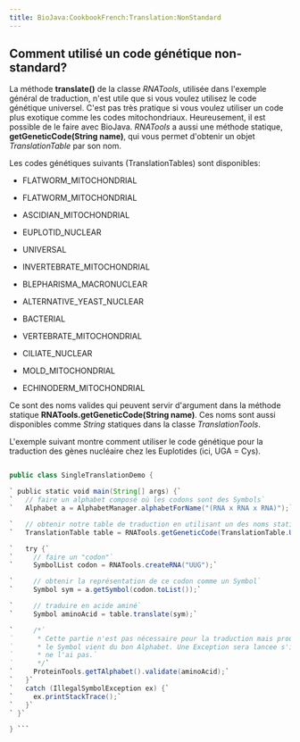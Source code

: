 ```yaml
---
title: BioJava:CookbookFrench:Translation:NonStandard
---
```


Comment utilisé un code génétique non-standard?
-----------------------------------------------

La méthode **translate()** de la classe *RNATools*, utilisée dans
l'exemple général de traduction, n'est utile que si vous voulez utilisez
le code génétique universel. C'est pas très pratique si vous voulez
utiliser un code plus exotique comme les codes mitochondriaux.
Heureusement, il est possible de le faire avec BioJava. *RNATools* a
aussi une méthode statique, **getGeneticCode(String name)**, qui vous
permet d'obtenir un objet *TranslationTable* par son nom.

Les codes génétiques suivants (TranslationTables) sont disponibles:

-   FLATWORM\_MITOCHONDRIAL

<!-- -->

-   FLATWORM\_MITOCHONDRIAL

<!-- -->

-   ASCIDIAN\_MITOCHONDRIAL

<!-- -->

-   EUPLOTID\_NUCLEAR

<!-- -->

-   UNIVERSAL

<!-- -->

-   INVERTEBRATE\_MITOCHONDRIAL

<!-- -->

-   BLEPHARISMA\_MACRONUCLEAR

<!-- -->

-   ALTERNATIVE\_YEAST\_NUCLEAR

<!-- -->

-   BACTERIAL

<!-- -->

-   VERTEBRATE\_MITOCHONDRIAL

<!-- -->

-   CILIATE\_NUCLEAR

<!-- -->

-   MOLD\_MITOCHONDRIAL

<!-- -->

-   ECHINODERM\_MITOCHONDRIAL

Ce sont des noms valides qui peuvent servir d'argument dans la méthode
statique **RNATools.getGeneticCode(String name)**. Ces noms sont aussi
disponibles comme *String* statiques dans la classe *TranslationTools*.

L'exemple suivant montre comment utiliser le code génétique pour la
traduction des gènes nucléaire chez les Euplotides (ici, UGA = Cys).

```java import org.biojava.bio.seq.\*; import org.biojava.bio.symbol.\*;

public class SingleTranslationDemo {

` public static void main(String[] args) {`  
`   // faire un alphabet composé où les codons sont des Symbols`  
`   Alphabet a = AlphabetManager.alphabetForName("(RNA x RNA x RNA)");`

`   // obtenir notre table de traduction en utilisant un des noms statiques de TranslationTable`  
`   TranslationTable table = RNATools.getGeneticCode(TranslationTable.UNIVERSAL);`

`   try {`  
`     // faire un "codon"`  
`     SymbolList codon = RNATools.createRNA("UUG");`

`     // obtenir la représentation de ce codon comme un Symbol`  
`     Symbol sym = a.getSymbol(codon.toList());`

`     // traduire en acide aminé`  
`     Symbol aminoAcid = table.translate(sym);`

`     /*`  
`      * Cette partie n'est pas nécessaire pour la traduction mais prouve que `  
`      * le Symbol vient du bon Alphabet. Une Exception sera lancee s'il `  
`      * ne l'ai pas.`  
`      */`  
`     ProteinTools.getTAlphabet().validate(aminoAcid);`  
`   }`  
`   catch (IllegalSymbolException ex) {`  
`     ex.printStackTrace();`  
`   }`  
` }`

} ```
